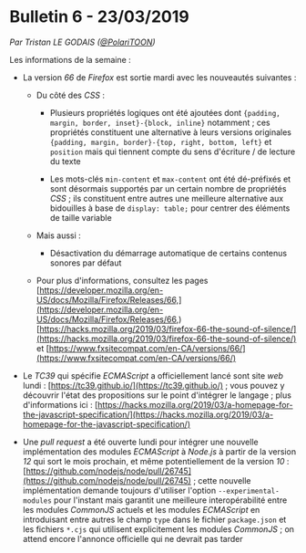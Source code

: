 # Bulletin 6 - 23/03/2019

*Par Tristan LE GODAIS ([@PolariTOON](https://github.com/PolariTOON))*

Les informations de la semaine :

- La version *66* de *Firefox* est sortie mardi avec les nouveautés suivantes :

	- Du côté des *CSS* :

		- Plusieurs propriétés logiques ont été ajoutées dont `{padding, margin, border, inset}-{block, inline}` notamment ; ces propriétés constituent une alternative à leurs versions originales `{padding, margin, border}-{top, right, bottom, left}` et `position` mais qui tiennent compte du sens d'écriture / de lecture du texte

		- Les mots-clés `min-content` et `max-content` ont été dé-préfixés et sont désormais supportés par un certain nombre de propriétés *CSS* ; ils constituent entre autres une meilleure alternative aux bidouilles à base de `display: table;` pour centrer des éléments de taille variable

	- Mais aussi :

		- Désactivation du démarrage automatique de certains contenus sonores par défaut

	- Pour plus d'informations, consultez les pages [https://developer.mozilla.org/en-US/docs/Mozilla/Firefox/Releases/66,](https://developer.mozilla.org/en-US/docs/Mozilla/Firefox/Releases/66,) [https://hacks.mozilla.org/2019/03/firefox-66-the-sound-of-silence/](https://hacks.mozilla.org/2019/03/firefox-66-the-sound-of-silence/) et [https://www.fxsitecompat.com/en-CA/versions/66/](https://www.fxsitecompat.com/en-CA/versions/66/)

- Le *TC39* qui spécifie *ECMAScript* a officiellement lancé sont site *web* lundi : [https://tc39.github.io/](https://tc39.github.io/) ; vous pouvez y découvrir l'état des propositions sur le point d'intégrer le langage ; plus d'informations ici : [https://hacks.mozilla.org/2019/03/a-homepage-for-the-javascript-specification/](https://hacks.mozilla.org/2019/03/a-homepage-for-the-javascript-specification/)

- Une *pull request* a été ouverte lundi pour intégrer une nouvelle implémentation des modules *ECMAScript* à *Node.js* à partir de la version *12* qui sort le mois prochain, et même potentiellement de la version *10* : [https://github.com/nodejs/node/pull/26745](https://github.com/nodejs/node/pull/26745) ; cette nouvelle implémentation demande toujours d'utiliser l'option `--experimental-modules` pour l'instant mais garantit une meilleure interopérabilité entre les modules *CommonJS* actuels et les modules *ECMAScript* en introduisant entre autres le champ `type` dans le fichier `package.json` et les fichiers `*.cjs` qui utilisent explicitement les modules *CommonJS* ; on attend encore l'annonce officielle qui ne devrait pas tarder
